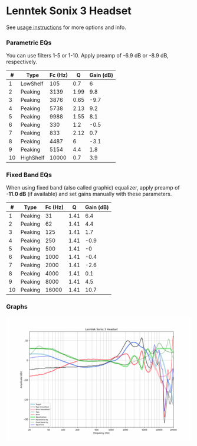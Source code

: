 # Lenntek Sonix 3 Headset
See [usage instructions](https://github.com/jaakkopasanen/AutoEq#usage) for more options and info.

### Parametric EQs
You can use filters 1-5 or 1-10. Apply preamp of -6.9 dB or -8.9 dB, respectively.

|   # | Type      |   Fc (Hz) |    Q |   Gain (dB) |
|-----|-----------|-----------|------|-------------|
|   1 | LowShelf  |       105 | 0.7  |         6   |
|   2 | Peaking   |      3139 | 1.99 |         9.8 |
|   3 | Peaking   |      3876 | 0.65 |        -9.7 |
|   4 | Peaking   |      5738 | 2.13 |         9.2 |
|   5 | Peaking   |      9988 | 1.55 |         8.1 |
|   6 | Peaking   |       330 | 1.2  |        -0.5 |
|   7 | Peaking   |       833 | 2.12 |         0.7 |
|   8 | Peaking   |      4487 | 6    |        -3.1 |
|   9 | Peaking   |      5154 | 4.4  |         1.8 |
|  10 | HighShelf |     10000 | 0.7  |         3.9 |

### Fixed Band EQs
When using fixed band (also called graphic) equalizer, apply preamp of **-11.0 dB** (if available) and set gains manually with these parameters.

|   # | Type    |   Fc (Hz) |    Q |   Gain (dB) |
|-----|---------|-----------|------|-------------|
|   1 | Peaking |        31 | 1.41 |         6.4 |
|   2 | Peaking |        62 | 1.41 |         4.4 |
|   3 | Peaking |       125 | 1.41 |         1.7 |
|   4 | Peaking |       250 | 1.41 |        -0.9 |
|   5 | Peaking |       500 | 1.41 |        -0   |
|   6 | Peaking |      1000 | 1.41 |        -0.4 |
|   7 | Peaking |      2000 | 1.41 |        -2.6 |
|   8 | Peaking |      4000 | 1.41 |         0.1 |
|   9 | Peaking |      8000 | 1.41 |         4.5 |
|  10 | Peaking |     16000 | 1.41 |        10.7 |

### Graphs
![](./Lenntek%20Sonix%203%20Headset.png)
